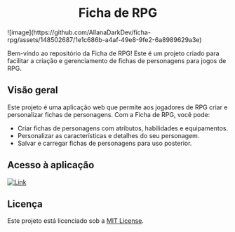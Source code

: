 <h1 align="center">Ficha de RPG</h1>

<p>![image](https://github.com/AllanaDarkDev/ficha-rpg/assets/148502687/1e1c686b-a4af-49e8-9fe2-6a8989629a3e)</p>

<p>Bem-vindo ao repositório da Ficha de RPG! Este é um projeto criado para facilitar a criação e gerenciamento de fichas de personagens para jogos de RPG.</p>

## Visão geral

Este projeto é uma aplicação web que permite aos jogadores de RPG criar e personalizar fichas de personagens. Com a Ficha de RPG, você pode:

- Criar fichas de personagens com atributos, habilidades e equipamentos.
- Personalizar as características e detalhes do seu personagem.
- Salvar e carregar fichas de personagens para uso posterior.

## Acesso à aplicação

[![Link](https://img.shields.io/badge/-Link-E4405F?style=for-the-badge&logo=htmx&logoColor=ffffff&color=000000)](https://allanadarkdev.github.io/ficha-rpg/)

## Licença

Este projeto está licenciado sob a [MIT License](https://opensource.org/licenses/MIT).
